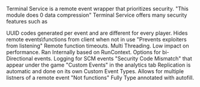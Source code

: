 Terminal Service is a remote event wrapper that prioritizes security. "This module does 0 data compression"
Terminal Service offers many security features such as

  UUID codes generated per event and are different for every player.
	Hides remote events\functions from client when not in use "Prevents exploiters from listening"
	Remote function timeouts.
	Multi Threading.
	Low impact on performance.
	Ran Internally based on RunContext.
	Options for bi-Directional events.
	Logging for SCM events "Security Code Mismatch" that appear under the game "Custom Events" in the analytics tab
	Replication is automatic and done on its own
	Custom Event Types.
	Allows for multiple listners of a remote event "Not functions"
	Fully Type annotated with autofill.
